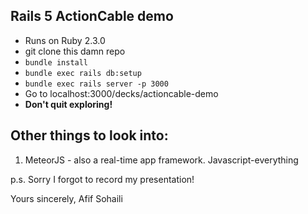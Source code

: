## Rails 5 ActionCable demo

* Runs on Ruby 2.3.0
* git clone this damn repo
* `bundle install`
* `bundle exec rails db:setup`
* `bundle exec rails server -p 3000`
* Go to localhost:3000/decks/actioncable-demo
* **Don't quit exploring!**

## Other things to look into:

1. MeteorJS - also a real-time app framework. Javascript-everything

p.s. Sorry I forgot to record my presentation!

Yours sincerely,
Afif Sohaili
